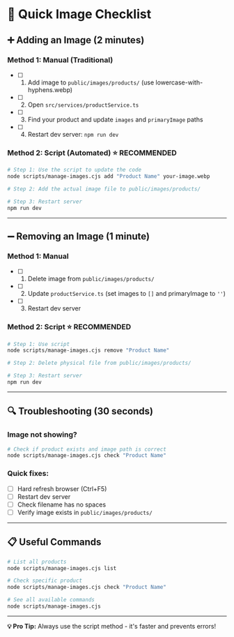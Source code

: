 # 🚀 Quick Image Checklist

## ➕ Adding an Image (2 minutes)

### Method 1: Manual (Traditional)
- [ ] 1. Add image to `public/images/products/` (use lowercase-with-hyphens.webp)
- [ ] 2. Open `src/services/productService.ts`
- [ ] 3. Find your product and update `images` and `primaryImage` paths
- [ ] 4. Restart dev server: `npm run dev`

### Method 2: Script (Automated) ⭐ RECOMMENDED
```bash
# Step 1: Use the script to update the code
node scripts/manage-images.cjs add "Product Name" your-image.webp

# Step 2: Add the actual image file to public/images/products/

# Step 3: Restart server
npm run dev
```

---

## ➖ Removing an Image (1 minute)

### Method 1: Manual
- [ ] 1. Delete image from `public/images/products/`
- [ ] 2. Update `productService.ts` (set images to `[]` and primaryImage to `''`)
- [ ] 3. Restart dev server

### Method 2: Script ⭐ RECOMMENDED
```bash
# Step 1: Use script
node scripts/manage-images.cjs remove "Product Name"

# Step 2: Delete physical file from public/images/products/

# Step 3: Restart server
npm run dev
```

---

## 🔍 Troubleshooting (30 seconds)

### Image not showing?
```bash
# Check if product exists and image path is correct
node scripts/manage-images.cjs check "Product Name"
```

### Quick fixes:
- [ ] Hard refresh browser (Ctrl+F5)
- [ ] Restart dev server
- [ ] Check filename has no spaces
- [ ] Verify image exists in `public/images/products/`

---

## 📋 Useful Commands

```bash
# List all products
node scripts/manage-images.cjs list

# Check specific product
node scripts/manage-images.cjs check "Product Name"

# See all available commands
node scripts/manage-images.cjs
```

---

**💡 Pro Tip:** Always use the script method - it's faster and prevents errors!